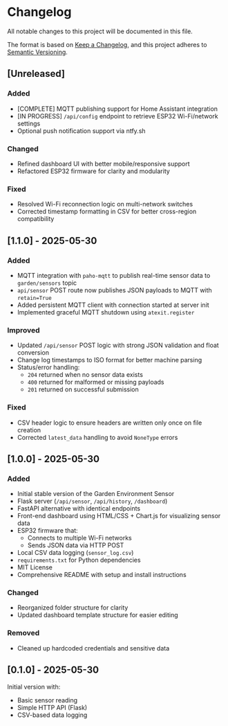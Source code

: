 # Changelog

All notable changes to this project will be documented in this file.

The format is based on [Keep a Changelog](https://keepachangelog.com/en/1.0.0/),
and this project adheres to [Semantic Versioning](https://semver.org/spec/v2.0.0.html).

## [Unreleased]
### Added
- [COMPLETE] MQTT publishing support for Home Assistant integration
- [IN PROGRESS] `/api/config` endpoint to retrieve ESP32 Wi-Fi/network settings
- Optional push notification support via ntfy.sh

### Changed
- Refined dashboard UI with better mobile/responsive support
- Refactored ESP32 firmware for clarity and modularity

### Fixed
- Resolved Wi-Fi reconnection logic on multi-network switches
- Corrected timestamp formatting in CSV for better cross-region compatibility

## [1.1.0] - 2025-05-30
### Added
- MQTT integration with `paho-mqtt` to publish real-time sensor data to `garden/sensors` topic
- `api/sensor` POST route now publishes JSON payloads to MQTT with `retain=True`
- Added persistent MQTT client with connection started at server init
- Implemented graceful MQTT shutdown using `atexit.register`
### Improved
- Updated `/api/sensor` POST logic with strong JSON validation and float conversion
- Change log timestamps to ISO format for better machine parsing
- Status/error handling:
  * `204` returned when no sensor data exists
  * `400` returned for malformed or missing payloads
  * `201` returned on successful submission
### Fixed
- CSV header logic to ensure headers are written only once on file creation
- Corrected `latest_data` handling to avoid `NoneType` errors



## [1.0.0] - 2025-05-30
### Added
- Initial stable version of the Garden Environment Sensor
- Flask server (`/api/sensor`, `/api/history`, `/dashboard`)
- FastAPI alternative with identical endpoints
- Front-end dashboard using HTML/CSS + Chart.js for visualizing sensor data
- ESP32 firmware that:
  - Connects to multiple Wi-Fi networks
  - Sends JSON data via HTTP POST
- Local CSV data logging (`sensor_log.csv`)
- `requirements.txt` for Python dependencies
- MIT License
- Comprehensive README with setup and install instructions

### Changed
- Reorganized folder structure for clarity
- Updated dashboard template structure for easier editing

### Removed
- Cleaned up hardcoded credentials and sensitive data

## [0.1.0] - 2025-05-30
Initial version with:
- Basic sensor reading
- Simple HTTP API (Flask)
- CSV-based data logging
